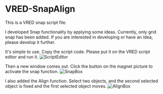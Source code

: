 # VRED-SnapAlign

This is a VRED snap script file.

I developed Snap functionality by applying some ideas. Currently, only grid snap has been added.
If you are interested in developing or have an idea, please develop it further.

It's simple to use.
Copy the script code.
Please put it on the VRED script editor and run it.
![ScriptEditor](https://user-images.githubusercontent.com/26403388/134926585-c2b8a7ff-2871-46e3-b39e-858ff8222034.jpg)

Then a new window comes out.
Click the button on the magnet picture to activate the snap function.
![SnapBox](https://user-images.githubusercontent.com/26403388/134927729-db2ff7e9-f4e2-43fc-ad65-0c0bf4e48914.gif)

I also added the Align function.
Select two objects, and the second selected object is fixed and the first selected object moves.
![AlignBox](https://user-images.githubusercontent.com/26403388/134928988-4ff5e3f2-36ce-4bc0-b3f4-cba3cc8dbc19.gif)
